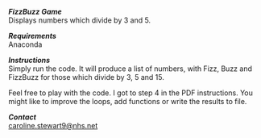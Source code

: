 
**_FizzBuzz Game_**  
Displays numbers which divide by 3 and 5.


**_Requirements_**  
Anaconda 


**_Instructions_**  
Simply run the code.  It will produce a list of numbers, with Fizz, Buzz and FizzBuzz for those which divide by 3, 5 and 15. 

Feel free to play with the code.  I got to step 4 in the PDF instructions.  You might like to improve the loops, add functions or write the results to file.


**_Contact_**  
caroline.stewart9@nhs.net
